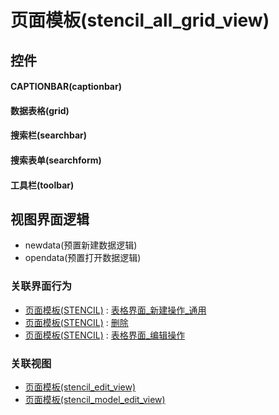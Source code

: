 # 页面模板(stencil_all_grid_view)  <!-- {docsify-ignore-all} -->



## 控件
#### CAPTIONBAR(captionbar)
#### 数据表格(grid)
#### 搜索栏(searchbar)
#### 搜索表单(searchform)
#### 工具栏(toolbar)

## 视图界面逻辑
  * newdata(预置新建数据逻辑)
  * opendata(预置打开数据逻辑)


### 关联界面行为
  * [页面模板(STENCIL)](module/Wiki/stencil) : [表格界面_新建操作_通用](module/Wiki/stencil#界面行为)
  * [页面模板(STENCIL)](module/Wiki/stencil) : [删除](module/Wiki/stencil#界面行为)
  * [页面模板(STENCIL)](module/Wiki/stencil) : [表格界面_编辑操作](module/Wiki/stencil#界面行为)

### 关联视图
  * [页面模板(stencil_edit_view)](app/view/stencil_edit_view)
  * [页面模板(stencil_model_edit_view)](app/view/stencil_model_edit_view)

<script>
 const { createApp } = Vue
  createApp({
    data() {
      return {

      }
    }
  }).use(ElementPlus).mount('#app')
</script>